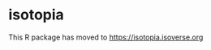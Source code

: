 
<!-- README.md is generated from README.Rmd. Please edit that file -->

# isotopia

This R package has moved to <https://isotopia.isoverse.org>


